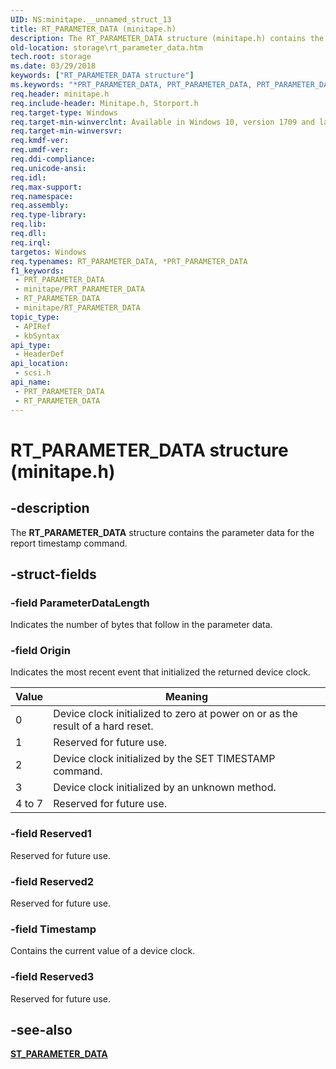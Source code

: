 ```yaml
---
UID: NS:minitape.__unnamed_struct_13
title: RT_PARAMETER_DATA (minitape.h)
description: The RT_PARAMETER_DATA structure (minitape.h) contains the parameter data for the report timestamp command.
old-location: storage\rt_parameter_data.htm
tech.root: storage
ms.date: 03/29/2018
keywords: ["RT_PARAMETER_DATA structure"]
ms.keywords: "*PRT_PARAMETER_DATA, PRT_PARAMETER_DATA, PRT_PARAMETER_DATA structure pointer [Storage Devices], RT_PARAMETER_DATA, RT_PARAMETER_DATA structure [Storage Devices], scsi/PRT_PARAMETER_DATA, scsi/RT_PARAMETER_DATA, storage.rt_parameter_data"
req.header: minitape.h
req.include-header: Minitape.h, Storport.h
req.target-type: Windows
req.target-min-winverclnt: Available in Windows 10, version 1709 and later versions of Windows.
req.target-min-winversvr: 
req.kmdf-ver: 
req.umdf-ver: 
req.ddi-compliance: 
req.unicode-ansi: 
req.idl: 
req.max-support: 
req.namespace: 
req.assembly: 
req.type-library: 
req.lib: 
req.dll: 
req.irql: 
targetos: Windows
req.typenames: RT_PARAMETER_DATA, *PRT_PARAMETER_DATA
f1_keywords:
 - PRT_PARAMETER_DATA
 - minitape/PRT_PARAMETER_DATA
 - RT_PARAMETER_DATA
 - minitape/RT_PARAMETER_DATA
topic_type:
 - APIRef
 - kbSyntax
api_type:
 - HeaderDef
api_location:
 - scsi.h
api_name:
 - PRT_PARAMETER_DATA
 - RT_PARAMETER_DATA
---
```


# RT_PARAMETER_DATA structure (minitape.h)

## -description

The **RT_PARAMETER_DATA** structure contains the parameter data for the report timestamp command.

## -struct-fields

### -field ParameterDataLength

Indicates the number of bytes that follow in the parameter data.

### -field Origin

Indicates the most recent event that initialized the returned device clock.

| Value | Meaning |
| ----- | ------- |
| 0     | Device clock initialized to zero at power on or as the result of a hard reset. |
| 1     | Reserved for future use. |
| 2     | Device clock initialized by the SET TIMESTAMP command. |
| 3     | Device clock initialized by an unknown method.
| 4 to 7| Reserved for future use. |

### -field Reserved1

Reserved for future use.

### -field Reserved2

Reserved for future use.

### -field Timestamp

Contains the current value of a device clock.

### -field Reserved3

Reserved for future use.

## -see-also

[**ST_PARAMETER_DATA**](ns-minitape-st_parameter_data.md)
